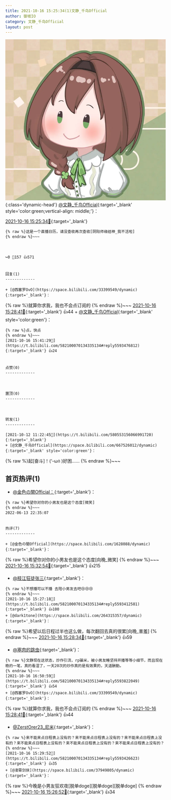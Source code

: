 ```yaml
---
title: 2021-10-16 15:25:34(1)文静_千鸟Official
author: 御坂IO
category: 文静_千鸟Official
layout: post
---
```


![img](/images/ac7482ed1b9a7f203dc68c0c4a77c488a27b108a.jpg){:class='dynamic-head'}
[@文静_千鸟Official](https://space.bilibili.com/667526012/dynamic){:target='_blank' style='color:green;vertical-align: middle;'}：

[2021-10-16 15:25:34🔗](https://t.bilibili.com/582100070134335134){:target='_blank'}

~~~
{% raw %}这是一个直播日历，请没查收再次查收[阴阳师缘结神_我不活啦]
{% endraw %}~~~



↪️0 💬157 👍571


回复(1)
-------------

+ [@西塞罗OvO](https://space.bilibili.com/33399549/dynamic){:target='_blank'}：
~~~
{% raw %}就算你求我，我也不会点订阅的
{% endraw %}~~~
[2021-10-16 15:28:41🔗](https://t.bilibili.com/582100070134335134#reply5593414798){:target='_blank'} 👍44
    + [@文静_千鸟Official](https://space.bilibili.com/667526012/dynamic){:target='_blank' style='color:green'}：
~~~
{% raw %}点，快点
{% endraw %}~~~
[2021-10-16 15:41:29🔗](https://t.bilibili.com/582100070134335134#reply5593476812){:target='_blank'} 👍24


点赞(0)
-------------



置顶(0)
-------------



转发(1)
-------------

[2021-10-12 11:22:45🔗](https://t.bilibili.com/580553156066991720){:target='_blank'}
+ [@文静_千鸟Official](https://space.bilibili.com/667526012/dynamic){:target='_blank' style='color:green'}：
~~~
{% raw %}起[奋斗]！(‘-ωก̀ )好困…… 
{% endraw %}~~~






首页热评(1)
-------------

+ [@金色の闇Official：](https://space.bilibili.com/1628088/dynamic){:target='_blank'}：
~~~
{% raw %}希望你对你的小男友也是这个态度[微笑]
{% endraw %}~~~
2022-06-13 22:35:07


热评(7)
-------------

+ [@金色の闇Official](https://space.bilibili.com/1628088/dynamic){:target='_blank'}：
~~~
{% raw %}希望你对你的小男友也是这个态度[向晚_微笑]
{% endraw %}~~~
[2021-10-16 15:32:54🔗](https://t.bilibili.com/582100070134335134#reply5593433745){:target='_blank'} 👍215
+ [@枝江狂徒张三](https://space.bilibili.com/19268544/dynamic){:target='_blank'}：
~~~
{% raw %}不想播可以不播 去陪小男友去吧😢😢😢
{% endraw %}~~~
[2021-10-16 15:27:18🔗](https://t.bilibili.com/582100070134335134#reply5593412581){:target='_blank'} 👍100
+ [@dark1tone](https://space.bilibili.com/264315357/dynamic){:target='_blank'}：
~~~
{% raw %}希望以后日程过半也这么做，每次翻回去真的很累[向晚_害羞]
{% endraw %}~~~
[2021-10-16 15:28:34🔗](https://t.bilibili.com/582100070134335134#reply5593414585){:target='_blank'} 👍59
+ [@塞肉的跳虫](https://space.bilibili.com/402443133/dynamic){:target='_blank'}：
~~~
{% raw %}文静现在这状态，炒作引流，rp骗米，被小男友睡坚持开播等等小细节，而且现在稳的一笔，真的看湿了，一天20次的炒作真的是有效果的，天道酬勤。
{% endraw %}~~~
[2021-10-16 16:50:59🔗](https://t.bilibili.com/582100070134335134#reply5593822049){:target='_blank'} 👍54
+ [@西塞罗OvO](https://space.bilibili.com/33399549/dynamic){:target='_blank'}：
~~~
{% raw %}就算你求我，我也不会点订阅的
{% endraw %}~~~
[2021-10-16 15:28:41🔗](https://t.bilibili.com/582100070134335134#reply5593414798){:target='_blank'} 👍44
+ [@ZerstOrer23_尼米](https://space.bilibili.com/36491792/dynamic){:target='_blank'}：
~~~
{% raw %}来不能来点日程表上没有的？来不能来点日程表上没有的？来不能来点日程表上没有的？来不能来点日程表上没有的？来不能来点日程表上没有的？来不能来点日程表上没有的？
{% endraw %}~~~
[2021-10-16 15:29:52🔗](https://t.bilibili.com/582100070134335134#reply5593426623){:target='_blank'} 👍35
+ [@凌霄剑侠](https://space.bilibili.com/37949805/dynamic){:target='_blank'}：
~~~
{% raw %}今晚是小男友狂欢夜[脱单doge][脱单doge][脱单doge]
{% endraw %}~~~
[2021-10-16 15:26:52🔗](https://t.bilibili.com/582100070134335134#reply5593409827){:target='_blank'} 👍34



